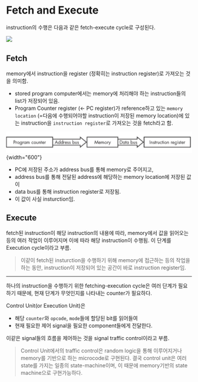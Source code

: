 # Fetch and Execute

instruction의 수행은 다음과 같은 fetch-execute cycle로 구성된다.

<img src="https://img1.daumcdn.net/thumb/R1280x0/?scode=mtistory2&fname=https%3A%2F%2Fblog.kakaocdn.net%2Fdn%2FP5Gb8%2FbtrTQQRfTxm%2FCs9k2Pf26dqVEk6SETwXc0%2Fimg.jpg" width="600"/>

## Fetch

memory에서 instruction을 register (정확히는 instruction register)로 가져오는 것을 의미함.

- stored program computer에서는 memory에 처리해야 하는 instruction들의 list가 저장되어 있음.
- Program Counter register (← PC register)가 reference하고 있는 `memory location` (=다음에 수행되어야할 instruction이 저장된 memory location)에 있는 instruction을 `instruction register`로 가져오는 것을 fetch라고 함.

![](./img/fetch.jpeg){width="600"}

- PC에 저장된 주소가 address bus를 통해 memory로 주어지고,
- address bus를 통해 전달된 address에 해당하는 memory location에 저장된 값이
- data bus를 통해 instruction register로 저장됨.
- 이 값이 사실 insturction임.

## Execute

fetch된 instruction이 해당 instruction의 내용에 따라, memory에서 값을 읽어오는 등의 여러 작업이 이루어지며 이에 따라 해당 instruction이 수행됨. 이 단계를 Execution cycle이라고 부름.


> 이같이 fetch된 insturction을 수행하기 위해 memory에 접근하는 등의 작업을 하는 동안, instruction이 저장되어 있는 공간이 바로 instruction register임.

---

하나의 instruction을 수행하기 위한 fetching-execution cycle은 여러 단계가 필요하기 때문에, 현재 단계가 무엇인지를 나타내는 counter가 필요하다.

Control Unit(or Execution Unit)은 

* 해당 `counter`와 `opcode`, `mode`들에 할당된 bit를 읽어들여 
* 현재 필요한 제어 signal을 필요한 component들에게 전달한다. 

이같은 signal들의 흐름을 제어하는 것을 signal traffic control이라고 부름.

> Control Unit에서의 traffic control은 random logic을 통해 이루어지거나 memory를 기반으로 하는 microcode로 구현된다. 결국 control unit은 여러 state를 가지는 일종의 state-machine이며, 이 때문에 memory기반의 state machine으로 구현가능하다.

